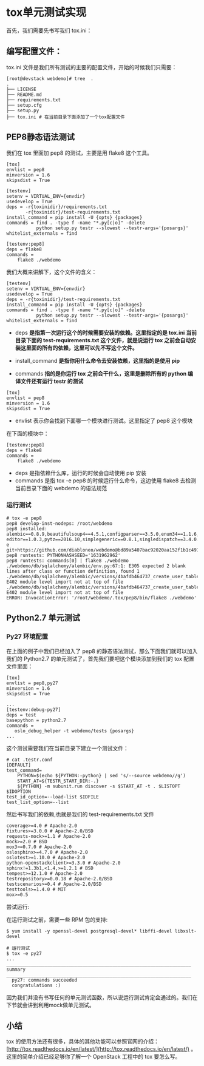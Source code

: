 # tox单元测试实现

首先，我们需要先书写我们 tox.ini：

## 编写配置文件：

tox.ini 文件是我们所有测试的主要的配置文件，开始的时候我们只需要：

```
[root@devstack webdemo]# tree  .
.
├── LICENSE
├── README.md
├── requirements.txt
├── setup.cfg
├── setup.py
├── tox.ini # 在当前目录下面添加了一个tox配置文件
```

## PEP8静态语法测试

我们在 tox 里面加 pep8 的测试，主要是用 flake8 这个工具。

```
[tox]
envlist = pep8
minversion = 1.6
skipsdist = True

[testenv]
setenv = VIRTUAL_ENV={envdir}
usedevelop = True
deps = -r{toxinidir}/requirements.txt
       -r{toxinidir}/test-requirements.txt
install_command = pip install -U {opts} {packages}
commands = find . -type f -name "*.py[c|o]" -delete
           python setup.py testr --slowest --testr-args='{posargs}'
whitelist_externals = find

[testenv:pep8]
deps = flake8
commands =
    flake8 ./webdemo
```

我们大概来讲解下，这个文件的含义：

```
[testenv]
setenv = VIRTUAL_ENV={envdir}
usedevelop = True
deps = -r{toxinidir}/test-requirements.txt
install_command = pip install -U {opts} {packages}
commands = find . -type f -name "*.py[c|o]" -delete
           python setup.py testr --slowest --testr-args='{posargs}'
whitelist_externals = find
```

* deps
    **是指第一次运行这个的时候需要安装的依赖。这里指定的是 tox.ini 当前目录下面的 test-requirements.txt 这个文件，就是说运行 tox 之前会自动安装这里面的所有的依赖，这里可以先不写这个文件。**

* install\_command
    **是指你用什么命令去安装依赖，这里指的是使用 pip**

* commands
    **指的是你运行 tox 之前会干什么，这里是删除所有的 python 编译文件还有运行 testr 的测试**

```
[tox]
envlist = pep8
minversion = 1.6
skipsdist = True
```

* envlist 表示你会找到下面哪一个模块进行测试。这里指定了 pep8 这个模块

在下面的模块中：

```
[testenv:pep8]
deps = flake8
commands =
    flake8 ./webdemo
```

* deps 是指依赖什么库，运行的时候会自动使用 pip 安装
* commands 是指 tox -e pep8 的时候运行什么命令，这边使用 flake8 去检测当前目录下面的 webdemo 的语法规范

### 运行测试

```
# tox -e pep8
pep8 develop-inst-nodeps: /root/webdemo
pep8 installed: alembic==0.8.9,beautifulsoup4==4.5.1,configparser==3.5.0,enum34==1.1.6,flake8==3.2.1,logutils==0.3.3,Mako==1.0.6,MarkupSafe==0.23,mccabe==0.5.3,netaddr==0.7.18,pbr==1.10.0,pecan==1.2.1,pycodestyle==2.2.0,pyflakes==1.3.0,python-editor==1.0.3,pytz==2016.10,simplegeneric==0.8.1,singledispatch==3.4.0.3,six==1.10.0,SQLAlchemy==1.0.16,waitress==1.0.1,-e git+https://github.com/diabloneo/webdemo@bd89a5407bac92020aa152f1b1c497fa92b814cc#egg=webdemo,WebOb==1.7.0,WebTest==2.0.24,WSME==0.8.0
pep8 runtests: PYTHONHASHSEED='1631962962'
pep8 runtests: commands[0] | flake8 ./webdemo
./webdemo/db/sqlalchemy/alembic/env.py:67:1: E305 expected 2 blank lines after class or function definition, found 1
./webdemo/db/sqlalchemy/alembic/versions/4bafdb464737_create_user_table.py:15:1: E402 module level import not at top of file
./webdemo/db/sqlalchemy/alembic/versions/4bafdb464737_create_user_table.py:16:1: E402 module level import not at top of file
ERROR: InvocationError: '/root/webdemo/.tox/pep8/bin/flake8 ./webdemo'
```


## Python2.7 单元测试

### Py27 环境配置

在上面的例子中我们已经加入了 pep8 的静态语法测试，那么下面我们就可以加入我们的 Python2.7 的单元测试了，首先我们要吧这个模块添加到我们的 tox 配置文件里面：

```
[tox]
envlist = pep8,py27
minversion = 1.6
skipsdist = True

...
[testenv:debug-py27]
deps = test
basepython = python2.7
commands =
   oslo_debug_helper -t webdemo/tests {posargs}
...
```

这个测试需要我们在当前目录下建立一个测试文件：

```
# cat .testr.conf 
[DEFAULT]
test_command=
    PYTHON=$(echo ${PYTHON:-python} | sed 's/--source webdemo//g')
    START_AT=${TESTR_START_DIR:-.}
    ${PYTHON} -m subunit.run discover -s $START_AT -t . $LISTOPT $IDOPTION
test_id_option=--load-list $IDFILE
test_list_option=--list
```

然后书写我们的依赖,也就是我们的 test-requirements.txt 文件

```
coverage>=4.0 # Apache-2.0
fixtures>=3.0.0 # Apache-2.0/BSD
requests-mock>=1.1 # Apache-2.0
mock>=2.0 # BSD
mox3>=0.7.0 # Apache-2.0
oslosphinx>=4.7.0 # Apache-2.0
oslotest>=1.10.0 # Apache-2.0
python-openstackclient>=3.3.0 # Apache-2.0
sphinx!=1.3b1,<1.4,>=1.2.1 # BSD
tempest>=12.1.0 # Apache-2.0
testrepository>=0.0.18 # Apache-2.0/BSD
testscenarios>=0.4 # Apache-2.0/BSD
testtools>=1.4.0 # MIT
mox>=0.5
```

尝试运行:

在运行测试之前，需要一些 RPM 包的支持:

```
$ yum install -y openssl-devel postgresql-devel* libffi-devel libxslt-devel

# 运行测试
$ tox -e py27
...
____________________________________________________________________ summary ____________________________________________________________________
  py27: commands succeeded
  congratulations :)
```

因为我们并没有书写任何的单元测试函数，所以说运行测试肯定会通过的。我们在下节就会讲到利用mock做单元测试。

## 小结

tox 的使用方法还有很多，具体的其他功能可以参照官网的介绍：[http://tox.readthedocs.io/en/latest/](http://tox.readthedocs.io/en/latest/) 。这里的简单介绍已经足够你了解一个 OpenStack 工程中的 tox 要怎么写。

